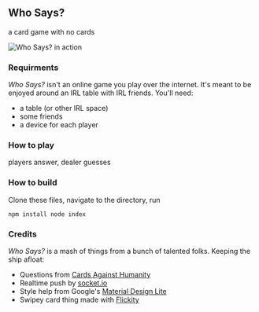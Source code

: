 ## Who Says?
a card game with no cards

![Who Says? in action](https://cldup.com/9dEPH5fCfY.gif)

### Requirments
*Who Says?* isn't an online game you play over the internet. It's meant to be enjoyed around an IRL table with IRL friends. You'll need:

- a table (or other IRL space)
- some friends
- a device for each player

### How to play
players answer, dealer guesses

### How to build
Clone these files, navigate to the directory, run

`npm install
node index`

### Credits
*Who Says?* is a mash of things from a bunch of talented folks. Keeping the ship afloat:

- Questions from [Cards Against Humanity](http://cardsagainsthumanity.com)
- Realtime push by [socket.io](http://socket.io)
- Style help from Google's [Material Design Lite](http://getmdl.io)
- Swipey card thing made with [Flickity](http://flickity.metafizzy.co/)
